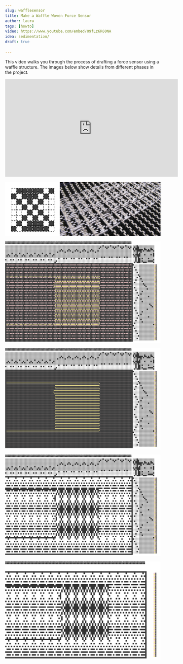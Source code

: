 ```yaml
---
slug: wafflesensor
title: Make a Waffle Woven Force Sensor
author: laura
tags: [howto]
video: https://www.youtube.com/embed/O9fLz6R60NA
idea: sedimentation/ 
draft: true

---
```



<p></p>

This video walks you through the process of drafting a force sensor using a waffle structure. The images below show details from different phases in the project.

<iframe width="560" height="315" src="https://www.youtube.com/embed/O9fLz6R60NA" title="YouTube video player" frameborder="0" allow="accelerometer; autoplay; clipboard-write; encrypted-media; gyroscope; picture-in-picture; web-share" allowfullscreen></iframe>


![multcomponent](./img/multicomponent_stitch.png)

![image](./img/waffle-force-sensor-all.jpg) 

![image](./img/waffle-force-sensor-circuit.jpg) 

![image](./img/waffle-force-sensor-draft.jpg) 

![image](./img/waffle-force-sensor.jpg)
